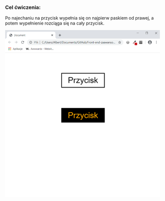 <h3>Cel ćwiczenia:</h3>
<p>Po najechaniu na przycisk wypełnia się on najpierw paskiem od prawej, a potem wypełnienie rozciąga się na cały przycisk.</p>

<img src="Screenshot1.png" alt="Tu powinien być Screenshot1">

